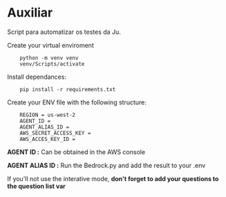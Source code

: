 # Auxiliar

Script para automatizar os testes da Ju.

Create your virtual enviroment
```shell
    python -m venv venv
    venv/Scripts/activate
```

Install dependances:
```shell
    pip install -r requirements.txt
```

Create your ENV file with the following structure:
```
    REGION = us-west-2
    AGENT_ID = 
    AGENT_ALIAS_ID = 
    AWS_SECRET_ACCESS_KEY = 
    AWS_ACCES_KEY_ID = 
```

**AGENT ID :** Can be obtained in the AWS console

**AGENT ALIAS ID :** Run the Bedrock.py and add the result to your .env

If you'll not use the interative mode, **don't forget to add your questions to the question list var**
